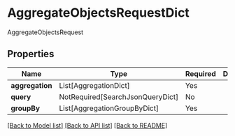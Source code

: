 # AggregateObjectsRequestDict

AggregateObjectsRequest

## Properties
| Name | Type | Required | Description |
| ------------ | ------------- | ------------- | ------------- |
**aggregation** | List[AggregationDict] | Yes |  |
**query** | NotRequired[SearchJsonQueryDict] | No |  |
**groupBy** | List[AggregationGroupByDict] | Yes |  |


[[Back to Model list]](../../../README.md#models-v1-link) [[Back to API list]](../../README.md#documentation-for-api-endpoints) [[Back to README]](../../README.md)
